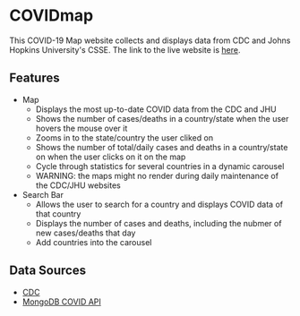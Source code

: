 # COVIDmap
This COVID-19 Map website collects and displays data from CDC and Johns Hopkins University's CSSE.
The link to the live website is [here](https://covid-data-map.herokuapp.com/).

## Features
- Map
  - Displays the most up-to-date COVID data from the CDC and JHU
  - Shows the number of cases/deaths in a country/state when the user hovers the mouse over it
  - Zooms in to the state/country the user cliked on
  - Shows the number of total/daily cases and deaths in a country/state on when the user clicks on it on the map
  - Cycle through statistics for several countries in a dynamic carousel
  - WARNING: the maps might no render during daily maintenance of the CDC/JHU websites
- Search Bar
  - Allows the user to search for a country and displays COVID data of that country
  - Displays the number of cases and deaths, including the nubmer of new cases/deaths that day
  - Add countries into the carousel

## Data Sources
- [CDC](https://data.cdc.gov/resource/9mfq-cb36.json)
- [MongoDB COVID API](https://www.mongodb.com/developer/article/johns-hopkins-university-covid-19-rest-api/)
